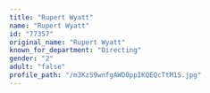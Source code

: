 ```yaml
---
title: "Rupert Wyatt"
name: "Rupert Wyatt"
id: "77357"
original_name: "Rupert Wyatt"
known_for_department: "Directing"
gender: "2"
adult: "false"
profile_path: "/m3KzS9wnfgAWD0ppIKQEQcTtM1S.jpg"
---
```

